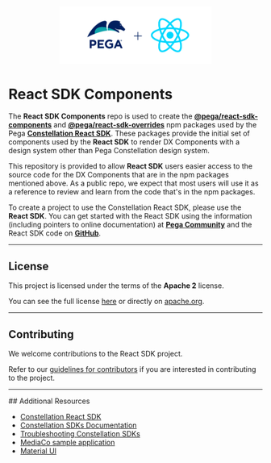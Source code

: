 <p align="center"><img width=60% src="docs/media/ReactSDK-Logo.png">

# React SDK Components

The **React SDK Components** repo is used to create the [**@pega/react-sdk-components**](https://www.npmjs.com/package/@pega/react-sdk-components)
and [**@pega/react-sdk-overrides**](https://www.npmjs.com/package/@pega/react-sdk-overrides) npm packages
used by the Pega [**Constellation React SDK**](https://community.pega.com/marketplace/component/react-sdk).
These packages provide the initial set of components used by the **React SDK** to render DX Components with
a design system other than Pega Constellation design system.

This repository is provided to allow **React SDK** users easier access to the source code for
the DX Components that are in the npm packages mentioned above. As a public repo, we expect
that most users will use it as a reference to review and learn from the code that's in the
npm packages.

To create a project to use the Constellation React SDK, please use the **React SDK**. You can get started
with the React SDK using the information (including pointers to online documentation) at
[**Pega Community**](https://community.pega.com/marketplace/component/react-sdk) and the React SDK code
on [**GitHub**](https://community.pega.com/marketplace/component/react-sdk).
<br>
<hr />

   ## License

This project is licensed under the terms of the **Apache 2** license.

You can see the full license [here](LICENSE) or directly on [apache.org](https://www.apache.org/licenses/LICENSE-2.0).


<hr />

## Contributing

We welcome contributions to the React SDK project.

Refer to our [guidelines for contributors](./docs/CONTRIBUTING.md) if you are interested in contributing to the project.

<hr />
## Additional Resources

* [Constellation React SDK](https://github.com/pegasystems/react-sdk)
* [Constellation SDKs Documentation](https://docs.pega.com/bundle/constellation-sdk/page/constellation-sdks/sdks/constellation-sdks.html)
* [Troubleshooting Constellation SDKs](https://docs.pega.com/bundle/constellation-sdk/page/constellation-sdks/sdks/troubleshooting-constellation-sdks.html)
* [MediaCo sample application](https://docs.pega.com/bundle/constellation-sdk/page/constellation-sdks/sdks/mediaco-sample-application.html)
* [Material UI](https://v4.mui.com/)
